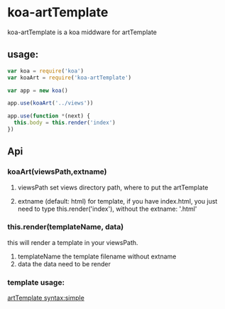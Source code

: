 # koa-artTemplate
koa-artTemplate is a koa middware for artTemplate

## usage:

```javascript
var koa = require('koa')
var koaArt = require('koa-artTemplate')

var app = new koa()

app.use(koaArt('../views'))

app.use(function *(next) {
  this.body = this.render('index')
})
```

## Api
### koaArt(viewsPath,extname)

1. viewsPath
set views directory path, where to put the artTemplate

2. extname (default: html)
for template, if you have index.html, you just need to type this.render('index'), without the extname: '.html'

### this.render(templateName, data)

this will render a template in your viewsPath.

1. templateName
the template filename without extname
2. data
the data need to be render

### template usage:
[artTemplate syntax:simple](https://github.com/aui/artTemplate/wiki/syntax:simple)
